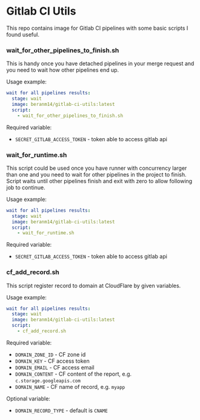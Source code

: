 # Gitlab CI Utils

This repo contains image for Gitlab CI pipelines with some basic scripts I found useful.

### wait_for_other_pipelines_to_finish.sh

This is handy once you have detached pipelines in your merge request and you need to wait how other pipelines end up.

Usage example:

```yml
wait for all pipelines results:
  stage: wait
  image: beranm14/gitlab-ci-utils:latest
  script:
    - wait_for_other_pipelines_to_finish.sh
```

Required variable:

 * `SECRET_GITLAB_ACCESS_TOKEN` - token able to access gitlab api

### wait_for_runtime.sh

This script could be used once you have runner with concurrency larger than one and you need to wait for other pipelines
in the project to finish. Script waits until other pipelines finish and exit with zero to allow following job to
continue.

Usage example:

```yml
wait for all pipelines results:
  stage: wait
  image: beranm14/gitlab-ci-utils:latest
  script:
    - wait_for_runtime.sh
```

Required variable:

 * `SECRET_GITLAB_ACCESS_TOKEN` - token able to access gitlab api

### cf_add_record.sh

This script register record to domain at CloudFlare by given variables.

Usage example:

```yml
wait for all pipelines results:
  stage: wait
  image: beranm14/gitlab-ci-utils:latest
  script:
    - cf_add_record.sh
```

Required variable:

 * `DOMAIN_ZONE_ID` - CF zone id
 * `DOMAIN_KEY` - CF access token
 * `DOMAIN_EMAIL` - CF access email
 * `DOMAIN_CONTENT` - CF content of the report, e.g. `c.storage.googleapis.com`
 * `DOMAIN_NAME` - CF name of record, e.g. `myapp`
 
 Optional variable:

 * `DOMAIN_RECORD_TYPE` - default is `CNAME`


